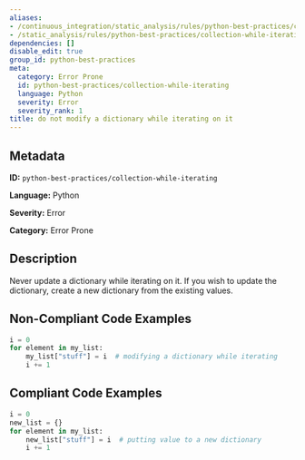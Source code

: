 ```yaml
---
aliases:
- /continuous_integration/static_analysis/rules/python-best-practices/collection-while-iterating
- /static_analysis/rules/python-best-practices/collection-while-iterating
dependencies: []
disable_edit: true
group_id: python-best-practices
meta:
  category: Error Prone
  id: python-best-practices/collection-while-iterating
  language: Python
  severity: Error
  severity_rank: 1
title: do not modify a dictionary while iterating on it
---
```

<!--  SOURCED FROM https://github.com/DataDog/datadog-static-analyzer-rule-docs -->


## Metadata
**ID:** `python-best-practices/collection-while-iterating`

**Language:** Python

**Severity:** Error

**Category:** Error Prone

## Description
Never update a dictionary while iterating on it. If you wish to update the dictionary, create a new dictionary from the existing values. 

## Non-Compliant Code Examples
```python
i = 0
for element in my_list:
    my_list["stuff"] = i  # modifying a dictionary while iterating
    i += 1
```

## Compliant Code Examples
```python
i = 0
new_list = {}
for element in my_list:
    new_list["stuff"] = i  # putting value to a new dictionary
    i += 1
```
